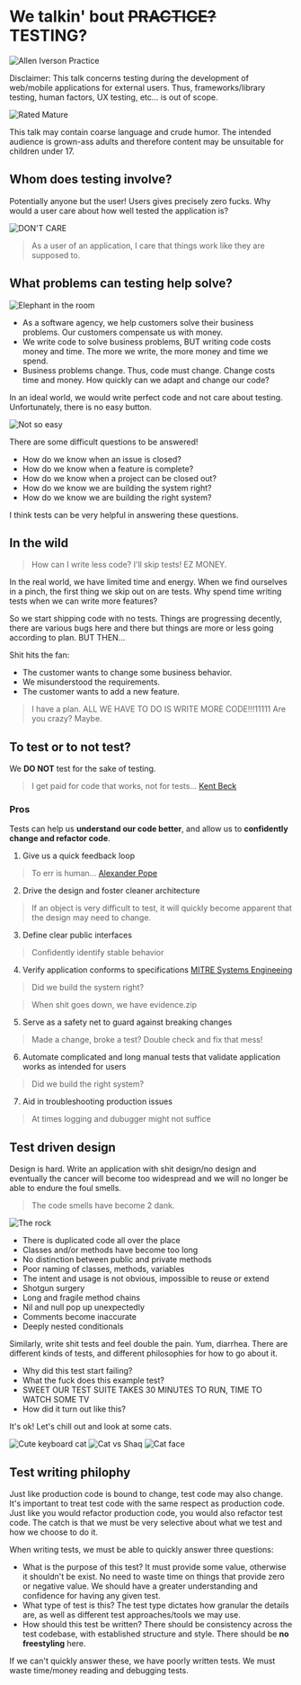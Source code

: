 # We talkin' bout ~~PRACTICE?~~ TESTING?

![Allen Iverson Practice](https://media.giphy.com/media/3oEjI105rmEC22CJFK/giphy.gif)

Disclaimer: This talk concerns testing during the development of web/mobile
applications for external users. Thus, frameworks/library testing, human factors,
UX testing, etc... is out of scope.

![Rated Mature](https://d1yjjnpx0p53s8.cloudfront.net/styles/logo-thumbnail/s3/0002/7231/brand.gif)

This talk may contain coarse language and crude humor. The
intended audience is grown-ass adults and therefore content may be
unsuitable for children under 17.

## Whom does testing involve?

Potentially anyone but the user! Users gives precisely zero
fucks. Why would a user care about how well tested the application is?

![DON'T CARE](https://thumbs.gfycat.com/EdibleKaleidoscopicAsiaticlesserfreshwaterclam-size_restricted.gif)

> As a user of an application, I care that things work like they are
> supposed to.

## What problems can testing help solve?

![Elephant in the room](https://thumbs.gfycat.com/SameAnnualFallowdeer-size_restricted.gif)

* As a software agency, we help customers solve their business
  problems. Our customers compensate us with money.
* We write code to solve business problems, BUT writing code costs
  money and time. The more we write, the more money and time we spend.
* Business problems change. Thus, code must change. Change costs time
  and money. How quickly can we adapt and change our code?

In an ideal world, we would write perfect code and not care about
testing. Unfortunately, there is no easy button.

![Not so easy](http://granitegrok.com/wp-content/uploads/2013/05/not-so-easy-button.png)

There are some difficult questions to be answered!

* How do we know when an issue is closed?
* How do we know when a feature is complete?
* How do we know when a project can be closed out?
* How do we know we are building the system right?
* How do we know we are building the right system?

I think tests can be very helpful in answering these questions.

## In the wild

> How can I write less code? I'll skip tests! EZ MONEY.

In the real world, we have limited time and energy. When we find ourselves in
a pinch, the first thing we skip out on are tests. Why spend time
writing tests when we can write more features?

So we start shipping code with no tests. Things are progressing
decently, there are various bugs here and there but things are more or
less going according to plan. BUT THEN...

Shit hits the fan:

* The customer wants to change some business behavior.
* We misunderstood the requirements.
* The customer wants to add a new feature.

> I have a plan.
> ALL WE HAVE TO DO IS WRITE MORE CODE!!!11111
> Are you crazy?
> Maybe.

## To test or to not test?

We **DO NOT** test for the sake of testing.

> I get paid for code that works, not for tests...
[Kent Beck](https://stackoverflow.com/questions/153234/how-deep-are-your-unit-tests/153565#153565)

### Pros

Tests can help us **understand our code better**, and allow us to
**confidently change and refactor code**.

1. Give us a quick feedback loop

> To err is human...
[Alexander Pope](https://www.dictionary.com/browse/to-err-is-human--to-forgive-divine)

2. Drive the design and foster cleaner architecture

> If an object is very difficult to test, it will quickly become apparent
> that the design may need to change.

3. Define clear public interfaces

> Confidently identify stable behavior

4. Verify application conforms to specifications
   [MITRE Systems Engineeing](https://www.mitre.org/publications/systems-engineering-guide/se-lifecycle-building-blocks/test-and-evaluation/verification-and-validation)

> Did we build the system right?

> When shit goes down, we have evidence.zip

5. Serve as a safety net to guard against breaking changes

> Made a change, broke a test? Double check and fix that mess!

6. Automate complicated and long manual tests that validate application
   works as intended for users

> Did we build the right system?

7. Aid in troubleshooting production issues

> At times logging and dubugger might not suffice

## Test driven design

Design is hard. Write an application with shit design/no design and
eventually the cancer will become too widespread and we will no longer
be able to endure the foul smells.

> The code smells have become 2 dank.

![The rock](https://media.giphy.com/media/TT7JW4Qm7uaNW/giphy.gif)

* There is duplicated code all over the place
* Classes and/or methods have become too long
* No distinction between public and private methods
* Poor naming of classes, methods, variables
* The intent and usage is not obvious, impossible to reuse or extend
* Shotgun surgery
* Long and fragile method chains
* Nil and null pop up unexpectedly
* Comments become inaccurate
* Deeply nested conditionals

Similarly, write shit tests and feel double the pain. Yum, diarrhea.
There are different kinds of tests, and different philosophies for how
to go about it.

* Why did this test start failing?
* What the fuck does this example test?
* SWEET OUR TEST SUITE TAKES 30 MINUTES TO RUN, TIME TO WATCH SOME TV
* How did it turn out like this?

It's ok! Let's chill out and look at some cats.

![Cute keyboard cat](https://media.giphy.com/media/rld1hYOuC7QGs/giphy.gif)
![Cat vs Shaq](https://media.giphy.com/media/nNxT5qXR02FOM/giphy.gif)
![Cat face](https://media.giphy.com/media/Md4xQfuJeTtx6/giphy.gif)

## Test writing philophy

Just like production code is bound to change, test code may also change.
It's important to treat test code with the same respect as production
code. Just like you would refactor production code, you would also
refactor test code. The catch is that we must be very selective about
what we test and how we choose to do it.

When writing tests, we must be able to quickly answer three questions:

* What is the purpose of this test? It must provide some value, otherwise
  it shouldn't be exist. No need to waste time on things that provide
  zero or negative value. We should have a greater understanding and
  confidence for having any given test.
* What type of test is this? The test type dictates how granular the
  details are, as well as different test approaches/tools we may use.
* How should this test be written? There should be consistency across
  the test codebase, with established structure and style. There should
  be **no freestyling** here.

If we can't quickly answer these, we have poorly written tests.
We must waste time/money reading and debugging tests.
